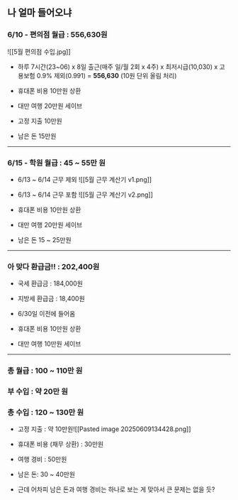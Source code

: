 
## 나 얼마 들어오냐
### 6/10 - 편의점 월급 : 556,630원
![[5월 편의점 수입.jpg]]

- 하루 7시간(23~06) x 8일 출근(매주 일/월 2회 x 4주) x 최저시급(10,030) x 고용보험 0.9% 제외(0.991) = **556,630** (10원 단위 올림 처리)

- 휴대폰 비용 10만원 상환
- 대만 여행 20만원 세이브
- 고정 지출 10만원
- 남은 돈 15만원

---
### 6/15 - 학원 월급 : 45 ~ 55만 원
- 6/13 ~ 6/14 근무 제외
![[5월 근무 계산기 v1.png]]

- 6/13 ~ 6/14 근무 포함
![[5월 근무 계산기 v2.png]]

- 휴대폰 비용 10만원 상환
- 대만 여행 20만원 세이브
- 남은 돈 15 ~ 25만원

---
### 아 맞다 환급금!! : 202,400원
- 국세 환급금 : 184,000원
- 지방세 환급금 : 18,400원
- 6/30일 이전에 들어옴

- 휴대폰 비용 10만원 상환
- 대만 여행 10만원 세이브

---
### 총 월급 : 100 ~ 110만 원
### 부 수입 : 약 20만 원
### 총 수입 : 120 ~ 130만 원
- 고정 지출 : 약 10만원![[Pasted image 20250609134428.png]]
- 휴대폰 비용 (채무 상환) : 30만원
- 여행 경비 : 50만원
- 남은 돈: 30 ~ 40만원

- 근데 어차피 남은 돈과 여행 경비는 하나로 보는 게 맞아서 큰 문제는 없을 듯?